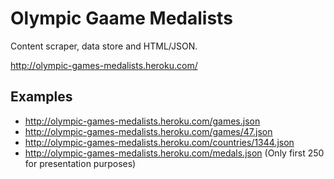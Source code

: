 # Olympic Gaame Medalists

Content scraper, data store and HTML/JSON.

http://olympic-games-medalists.heroku.com/

## Examples

* http://olympic-games-medalists.heroku.com/games.json
* http://olympic-games-medalists.heroku.com/games/47.json
* http://olympic-games-medalists.heroku.com/countries/1344.json
* http://olympic-games-medalists.heroku.com/medals.json (Only first 250 for presentation purposes)